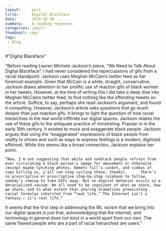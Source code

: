 ```yaml
---
layout:     post
title:      Digital Blackface
date:       2018-10-30
summary:    A reading response. 
categories: jekyll
thumbnail: cogs
tags:
 - Blog
---
```


#"Digital Blackface"

"Before reading Lauren Michele Jackson’s piece, “We Need to Talk About Digital Blackface”, I had never considered the repercussions of gifs from a racial standpoint. Jackson uses Meghan McCain’s twitter feed as her foremost example. Given that McCain is a white, straight, conservative, Jackson draws attention to her prolific use of reaction gifs of black women in her tweets. However, at the time of writing this I did take a deep dive into Meghan McCains twitter feed, to find nothing like the offending tweets on the article. Suffice, to say, perhaps she read Jackson’s argument, and found it compelling. However, Jackson’s article asks questions that go much deeper than just reaction gifs. It brings to light the question of how racial hierarchies in the real world infiltrate our digital spaces. Jackson relates the use of these gifs to the antiquate practice of minstreling. Popular in in the early 19th century, it existed to mock and exaggerate black people. Jackson argues that using the “exaggerated” expressions of black people from reality tv shows and such as ways to express feelings is a modern, digitized offshoot. While this seems like a broad connection, Jackson explains her point:

	“Now, I'm not suggesting that white and nonblack people refrain from ever circulating a black person’s image for amusement or otherwise (except maybe lynching photos, Emmett Till’s casket, and videos of cops killing us, y’all can stop cycling those, thanks). 		There’s no prescriptive or proscriptive step-by-step rulebook to follow, nobody’s coming to take GIFs away. But no digital behavior exists in a deracialized vacuum. We all need to be cognizant of what we share, how we share, and to what extent that sharing dramatizes preexisting racial formulas inherited from “real life.” The Internet isn’t a fantasy — it’s real life.”

It seems that the first step in addressing the IRL racism that we bring into our digital spaces is just that, acknowledging that the internet, and technology in general does not exist in a world apart from our own. The same flawed people who are a part of racial hierarchies are users."
